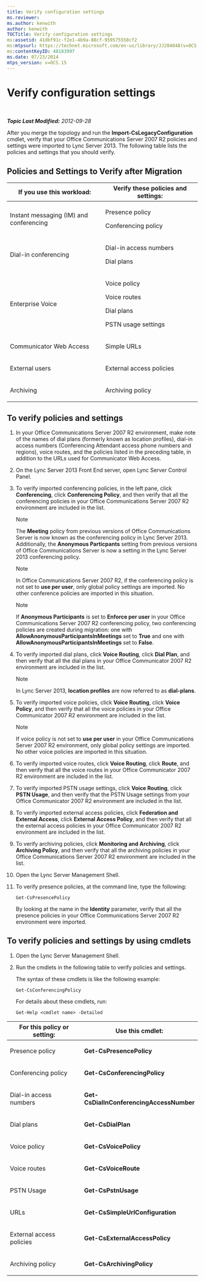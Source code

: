 ```yaml
---
title: Verify configuration settings
ms.reviewer: 
ms.author: kenwith
author: kenwith
TOCTitle: Verify configuration settings
ms:assetid: 41dbf91c-f2e1-4b9a-88cf-959575558cf2
ms:mtpsurl: https://technet.microsoft.com/en-us/library/JJ204848(v=OCS.15)
ms:contentKeyID: 48183997
ms.date: 07/23/2014
mtps_version: v=OCS.15
---
```


<div data-xmlns="http://www.w3.org/1999/xhtml">

<div class="topic" data-xmlns="http://www.w3.org/1999/xhtml" data-msxsl="urn:schemas-microsoft-com:xslt" data-cs="http://msdn.microsoft.com/en-us/">

<div data-asp="http://msdn2.microsoft.com/asp">

# Verify configuration settings

</div>

<div id="mainSection">

<div id="mainBody">

<span> </span>

_**Topic Last Modified:** 2012-09-28_

After you merge the topology and run the **Import-CsLegacyConfiguration** cmdlet, verify that your Office Communications Server 2007 R2 policies and settings were imported to Lync Server 2013. The following table lists the policies and settings that you should verify.

<div>

## Policies and Settings to Verify after Migration


<table>
<colgroup>
<col style="width: 50%" />
<col style="width: 50%" />
</colgroup>
<thead>
<tr class="header">
<th>If you use this workload:</th>
<th>Verify these policies and settings:</th>
</tr>
</thead>
<tbody>
<tr class="odd">
<td><p>Instant messaging (IM) and conferencing</p></td>
<td><p>Presence policy</p>
<p>Conferencing policy</p></td>
</tr>
<tr class="even">
<td><p>Dial-in conferencing</p></td>
<td><p>Dial-in access numbers</p>
<p>Dial plans</p></td>
</tr>
<tr class="odd">
<td><p>Enterprise Voice</p></td>
<td><p>Voice policy</p>
<p>Voice routes</p>
<p>Dial plans</p>
<p>PSTN usage settings</p></td>
</tr>
<tr class="even">
<td><p>Communicator Web Access</p></td>
<td><p>Simple URLs</p></td>
</tr>
<tr class="odd">
<td><p>External users</p></td>
<td><p>External access policies</p></td>
</tr>
<tr class="even">
<td><p>Archiving</p></td>
<td><p>Archiving policy</p></td>
</tr>
</tbody>
</table>


</div>

<div>

## To verify policies and settings

1.  In your Office Communications Server 2007 R2 environment, make note of the names of dial plans (formerly known as location profiles), dial-in access numbers (Conferencing Attendant access phone numbers and regions), voice routes, and the policies listed in the preceding table, in addition to the URLs used for Communicator Web Access.

2.  On the Lync Server 2013 Front End server, open Lync Server Control Panel.

3.  To verify imported conferencing policies, in the left pane, click **Conferencing**, click **Conferencing Policy**, and then verify that all the conferencing policies in your Office Communications Server 2007 R2 environment are included in the list.
    
    <div>
    

    > [!NOTE]  
    > The <STRONG>Meeting</STRONG> policy from previous versions of Office Communications Server is now known as the conferencing policy in Lync Server 2013. Additionally, the <STRONG>Anonymous Particpants</STRONG> setting from previous versions of Office Communications Server is now a setting in the Lync Server 2013 conferencing policy.

    
    </div>
    
    <div>
    

    > [!NOTE]  
    > In Office Communications Server 2007 R2, if the conferencing policy is not set to <STRONG>use per user</STRONG>, only global policy settings are imported. No other conference policies are imported in this situation.

    
    </div>
    
    <div>
    

    > [!NOTE]  
    > If <STRONG>Anonymous Participants</STRONG> is set to <STRONG>Enforce per user</STRONG> in your Office Communications Server 2007 R2 conferencing policy, two conferencing policies are created during migration: one with <STRONG>AllowAnonymousParticipantsInMeetings</STRONG> set to <STRONG>True</STRONG> and one with <STRONG>AllowAnonymousParticipantsInMeetings</STRONG> set to <STRONG>False</STRONG>.

    
    </div>

4.  To verify imported dial plans, click **Voice Routing**, click **Dial Plan**, and then verify that all the dial plans in your Office Communicator 2007 R2 environment are included in the list.
    
    <div>
    

    > [!NOTE]  
    > In Lync Server 2013, <STRONG>location profiles</STRONG> are now referred to as <STRONG>dial-plans</STRONG>.

    
    </div>

5.  To verify imported voice policies, click **Voice Routing**, click **Voice Policy**, and then verify that all the voice policies in your Office Communicator 2007 R2 environment are included in the list.
    
    <div>
    

    > [!NOTE]  
    > If voice policy is not set to <STRONG>use per user</STRONG> in your Office Communications Server 2007 R2 environment, only global policy settings are imported. No other voice policies are imported in this situation.

    
    </div>

6.  To verify imported voice routes, click **Voice Routing**, click **Route**, and then verify that all the voice routes in your Office Communicator 2007 R2 environment are included in the list.

7.  To verify imported PSTN usage settings, click **Voice Routing**, click **PSTN Usage**, and then verify that the PSTN Usage settings from your Office Communicator 2007 R2 environment are included in the list.

8.  To verify imported external access policies, click **Federation and External Access**, click **External Access Policy**, and then verify that all the external access policies in your Office Communicator 2007 R2 environment are included in the list.

9.  To verify archiving policies, click **Monitoring and Archiving**, click **Archiving Policy**, and then verify that all the archiving policies in your Office Communications Server 2007 R2 environment are included in the list.

10. Open the Lync Server Management Shell.

11. To verify presence policies, at the command line, type the following:
    
        Get-CsPresencePolicy
    
    By looking at the name in the **Identity** parameter, verify that all the presence policies in your Office Communications Server 2007 R2 environment were imported.

</div>

<div>

## To verify policies and settings by using cmdlets

1.  Open the Lync Server Management Shell.

2.  Run the cmdlets in the following table to verify policies and settings.
    
    The syntax of these cmdlets is like the following example:
    
        Get-CsConferencingPolicy
    
    For details about these cmdlets, run:
    
        Get-Help <cmdlet name> -Detailed


<table>
<colgroup>
<col style="width: 50%" />
<col style="width: 50%" />
</colgroup>
<thead>
<tr class="header">
<th>For this policy or setting:</th>
<th>Use this cmdlet:</th>
</tr>
</thead>
<tbody>
<tr class="odd">
<td><p>Presence policy</p></td>
<td><p><strong>Get-CsPresencePolicy</strong></p></td>
</tr>
<tr class="even">
<td><p>Conferencing policy</p></td>
<td><p><strong>Get-CsConferencingPolicy</strong></p></td>
</tr>
<tr class="odd">
<td><p>Dial-in access numbers</p></td>
<td><p><strong>Get-CsDialInConferencingAccessNumber</strong></p></td>
</tr>
<tr class="even">
<td><p>Dial plans</p></td>
<td><p><strong>Get-CsDialPlan</strong></p></td>
</tr>
<tr class="odd">
<td><p>Voice policy</p></td>
<td><p><strong>Get-CsVoicePolicy</strong></p></td>
</tr>
<tr class="even">
<td><p>Voice routes</p></td>
<td><p><strong>Get-CsVoiceRoute</strong></p></td>
</tr>
<tr class="odd">
<td><p>PSTN Usage</p></td>
<td><p><strong>Get-CsPstnUsage</strong></p></td>
</tr>
<tr class="even">
<td><p>URLs</p></td>
<td><p><strong>Get-CsSimpleUrlConfiguration</strong></p></td>
</tr>
<tr class="odd">
<td><p>External access policies</p></td>
<td><p><strong>Get-CsExternalAccessPolicy</strong></p></td>
</tr>
<tr class="even">
<td><p>Archiving policy</p></td>
<td><p><strong>Get-CsArchivingPolicy</strong></p></td>
</tr>
</tbody>
</table>


</div>

</div>

<span> </span>

</div>

</div>

</div>

